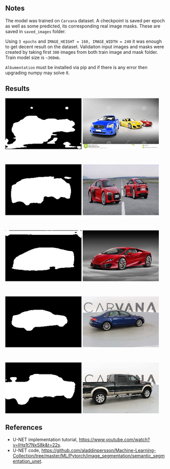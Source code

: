 ## Notes

The model was trained on `Carvana` dataset. A checkpoint is saved per epoch as well as some predicted, its corresponding real image masks. These are saved in `saved_images` folder. 

Using `3 epochs` and `IMAGE_HEIGHT = 160, IMAGE_WIDTH = 240` it was enough to get decent result on the dataset. Validaiton input images and masks were created by taking first `300` images from both train image and mask folder. Train model size is `~360mb`.

`Albumentation` must be installed via pip and if there is any error then upgrading numpy may solve it.

## Results

![Mask](results/a1.png "Mask")
![Image](results/a2.png "Image")

<br>

![Mask](results/b1.png "Mask")
![Image](results/b2.png "Image")

<br>

![Mask](results/c1.png "Mask")
![Image](results/c2.png "Image")

<br>

![Mask](results/d1.png "Mask")
![Image](results/d2.png "Image")

<br>

![Mask](results/e1.png "Mask")
![Image](results/e2.png "Image")



## References

- U-NET implementation tutorial, https://www.youtube.com/watch?v=IHq1t7NxS8k&t=22s.
- U-NET code, https://github.com/aladdinpersson/Machine-Learning-Collection/tree/master/ML/Pytorch/image_segmentation/semantic_segmentation_unet.
